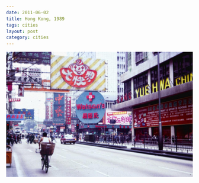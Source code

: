 ```yaml
---
date: 2011-06-02
title: Hong Kong, 1989
tags: cities
layout: post
category: cities
---
```


![hongkong](https://raw.githubusercontent.com/muneer78/muneer78.github.io/master/images/Hong%20Kong.jpg) 

